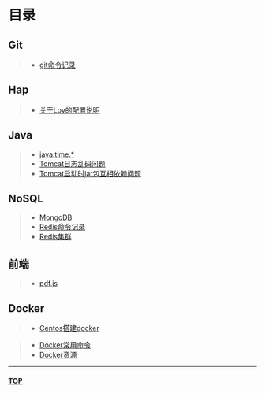 <span id="head"></span>
# 目录 
## Git
>* [git命令记录](./git/git命令.md)
## Hap
>* [关于Lov的配置说明](./hap/关于lov的配置说明.md)
## Java
>* [java.time.*](./java/java.time.md)
>* [Tomcat日志乱码问题](./java/Tomcat乱码问题.md)
>* [Tomcat启动时jar包互相依赖问题](./java/Tomcat启动时jar包互相依赖问题.md)
## NoSQL
>* [MongoDB](./NoSql/MongoDB学习记录.md)
>* [Redis命令记录](./NoSql/redis/redis命令记录.md)
>* [Redis集群](./NoSql/redis/Redis集群.md)
## 前端
>* [pdf.js](./前端/pdf.js/learn.md)
<!-- >* [问题记录](./前端/问题记录.md) -->
## Docker
>* [Centos搭建docker](./docker/CentOS搭建docker.md)
<!-- >* [docker学习日志](./docker/Docker-learning.md) -->
>* [Docker常用命令](./docker/Docker常用命令.md)
>* [Docker资源](./docker/Docker资源.md)

---
#### [TOP](#head)